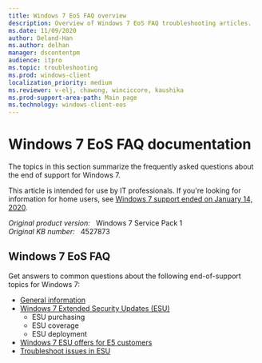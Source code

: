 ```yaml
---
title: Windows 7 EoS FAQ overview
description: Overview of Windows 7 EoS FAQ troubleshooting articles.
ms.date: 11/09/2020
author: Deland-Han
ms.author: delhan
manager: dscontentpm
audience: itpro
ms.topic: troubleshooting
ms.prod: windows-client
localization_priority: medium
ms.reviewer: v-elj, chawong, winciccore, kaushika
ms.prod-support-area-path: Main page
ms.technology: windows-client-eos
---
```

# Windows 7 EoS FAQ documentation

The topics in this section summarize the frequently asked questions about the end of support for Windows 7.

This article is intended for use by IT professionals. If you're looking for information for home users, see [Windows 7 support ended on January 14, 2020](https://support.microsoft.com/help/4057281/windows-7-support-will-end-on-january-14-2020).

_Original product version:_ &nbsp; Windows 7 Service Pack 1  
_Original KB number:_ &nbsp; 4527873

## Windows 7 EoS FAQ

Get answers to common questions about the following end-of-support topics for Windows 7:

- [General information](./windows-7-end-support-faq-general.md)
- [Windows 7 Extended Security Updates (ESU)](./windows-7-extended-security-updates-faq.md)
  - ESU purchasing
  - ESU coverage
  - ESU deployment
- [Windows 7 ESU offers for E5 customers](./windows-7-esu-offers-e5-customers-faq.md)
- [Troubleshoot issues in ESU](./troubleshoot-extended-security-updates-issues.md)